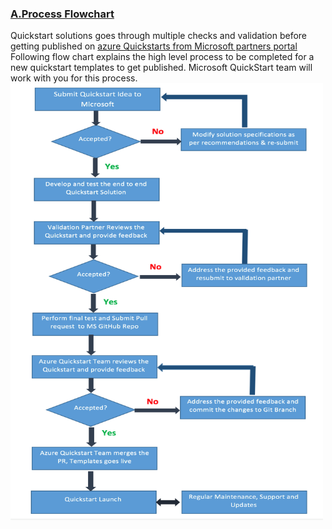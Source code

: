 <h3><u><b>A.Process Flowchart</b></u></h3> 
Quickstart solutions goes through multiple checks and validation before getting published on <a href="https://partnerquickstarts.azurewebsites.net/#/welcome"> azure Quickstarts from Microsoft partners
portal </a>Following flow chart explains the high level process to be completed for a new quickstart templates to get published.  
Microsoft QuickStart team will work with you for this process. 

<img src="Images/Images/1.png" height="700" width="500">
 
